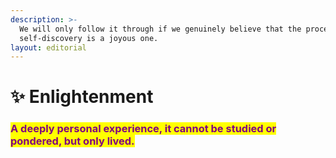 ```yaml
---
description: >-
  We will only follow it through if we genuinely believe that the process of
  self-discovery is a joyous one.
layout: editorial
---
```


# ✨ Enlightenment

### <mark style="color:purple;">A deeply personal experience, it cannot be studied or pondered, but only lived.</mark>
